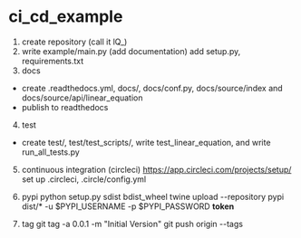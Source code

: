 # ci_cd_example

1) create repository (call it lQ_)
2) write example/main.py (add documentation)
add setup.py, requirements.txt
3) docs
- create .readthedocs.yml, docs/, docs/conf.py, docs/source/index and docs/source/api/linear_equation
- publish to readthedocs
4) test
- create test/, test/test_scripts/, write test_linear_equation, and write run_all_tests.py
5) continuous integration (circleci)
https://app.circleci.com/projects/setup/
set up .circleci, .circle/config.yml
6) pypi
python setup.py sdist bdist_wheel
twine upload --repository pypi dist/* -u $PYPI_USERNAME -p $PYPI_PASSWORD
__token__

7) tag
git tag -a 0.0.1 -m "Initial Version"
git push origin --tags